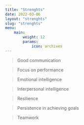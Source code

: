 ```yaml
---
title: "Strenghts"
date: 2022-03-06
layout: "strenghts"
slug: "strenghts"
menu:
    main:
        weight: 12
        params: 
            icon: archives
---
```


> Good communication

> Focus on performance

> Emotional intelligence

> Interpersonal intelligence

> Resilience

> Persistence in achieving goals

> Teamwork